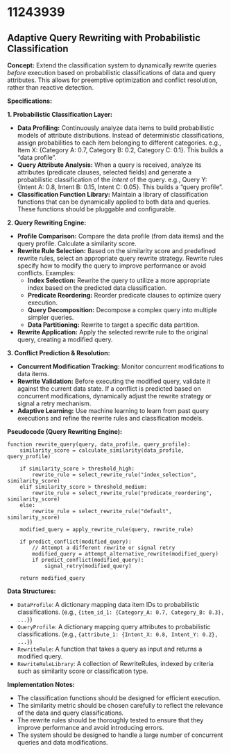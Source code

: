 # 11243939

## Adaptive Query Rewriting with Probabilistic Classification

**Concept:** Extend the classification system to dynamically rewrite queries *before* execution based on probabilistic classifications of data and query attributes. This allows for preemptive optimization and conflict resolution, rather than reactive detection.

**Specifications:**

**1. Probabilistic Classification Layer:**

*   **Data Profiling:** Continuously analyze data items to build probabilistic models of attribute distributions.  Instead of deterministic classifications, assign probabilities to each item belonging to different categories.  e.g., Item X: {Category A: 0.7, Category B: 0.2, Category C: 0.1}. This builds a “data profile”.
*   **Query Attribute Analysis:** When a query is received, analyze its attributes (predicate clauses, selected fields) and generate a probabilistic classification of the *intent* of the query.  e.g., Query Y: {Intent A: 0.8, Intent B: 0.15, Intent C: 0.05}. This builds a “query profile”.
*   **Classification Function Library:** Maintain a library of classification functions that can be dynamically applied to both data and queries. These functions should be pluggable and configurable.

**2. Query Rewriting Engine:**

*   **Profile Comparison:** Compare the data profile (from data items) and the query profile. Calculate a similarity score.
*   **Rewrite Rule Selection:** Based on the similarity score and predefined rewrite rules, select an appropriate query rewrite strategy. Rewrite rules specify how to modify the query to improve performance or avoid conflicts.  Examples:
    *   **Index Selection:** Rewrite the query to utilize a more appropriate index based on the predicted data classification.
    *   **Predicate Reordering:** Reorder predicate clauses to optimize query execution.
    *   **Query Decomposition:** Decompose a complex query into multiple simpler queries.
    *   **Data Partitioning:** Rewrite to target a specific data partition.
*   **Rewrite Application:** Apply the selected rewrite rule to the original query, creating a modified query.

**3. Conflict Prediction & Resolution:**

*   **Concurrent Modification Tracking:** Monitor concurrent modifications to data items.
*   **Rewrite Validation:** Before executing the modified query, validate it against the current data state.  If a conflict is predicted based on concurrent modifications, dynamically adjust the rewrite strategy or signal a retry mechanism.
*   **Adaptive Learning:** Use machine learning to learn from past query executions and refine the rewrite rules and classification models.

**Pseudocode (Query Rewriting Engine):**

```
function rewrite_query(query, data_profile, query_profile):
    similarity_score = calculate_similarity(data_profile, query_profile)

    if similarity_score > threshold_high:
        rewrite_rule = select_rewrite_rule("index_selection", similarity_score)
    elif similarity_score > threshold_medium:
        rewrite_rule = select_rewrite_rule("predicate_reordering", similarity_score)
    else:
        rewrite_rule = select_rewrite_rule("default", similarity_score)

    modified_query = apply_rewrite_rule(query, rewrite_rule)

    if predict_conflict(modified_query):
        // Attempt a different rewrite or signal retry
        modified_query = attempt_alternative_rewrite(modified_query)
        if predict_conflict(modified_query):
            signal_retry(modified_query)

    return modified_query
```

**Data Structures:**

*   `DataProfile`:  A dictionary mapping data item IDs to probabilistic classifications. (e.g., `{item_id_1: {Category_A: 0.7, Category_B: 0.3}, ...}`)
*   `QueryProfile`: A dictionary mapping query attributes to probabilistic classifications. (e.g., `{attribute_1: {Intent_X: 0.8, Intent_Y: 0.2}, ...}`)
*   `RewriteRule`: A function that takes a query as input and returns a modified query.
*   `RewriteRuleLibrary`: A collection of RewriteRules, indexed by criteria such as similarity score or classification type.

**Implementation Notes:**

*   The classification functions should be designed for efficient execution.
*   The similarity metric should be chosen carefully to reflect the relevance of the data and query classifications.
*   The rewrite rules should be thoroughly tested to ensure that they improve performance and avoid introducing errors.
*   The system should be designed to handle a large number of concurrent queries and data modifications.